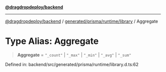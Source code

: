[**@dragdropdeploy/backend**](../../../../../README.md)

***

[@dragdropdeploy/backend](../../../../../README.md) / [generated/prisma/runtime/library](../README.md) / Aggregate

# Type Alias: Aggregate

> **Aggregate** = `"_count"` \| `"_max"` \| `"_min"` \| `"_avg"` \| `"_sum"`

Defined in: backend/src/generated/prisma/runtime/library.d.ts:62
